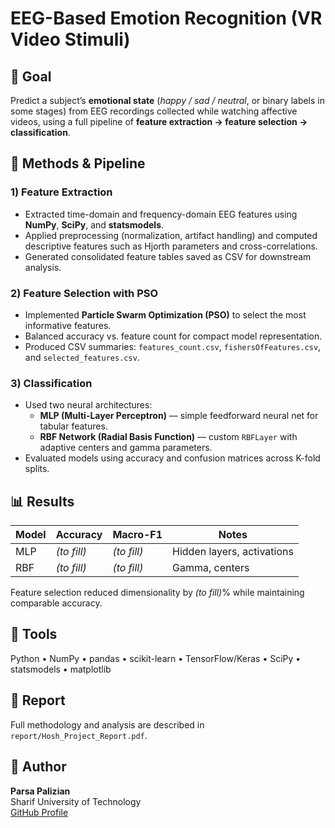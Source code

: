 ﻿# EEG-Based Emotion Recognition (VR Video Stimuli)

## 🎯 Goal
Predict a subject’s **emotional state** (*happy / sad / neutral*, or binary labels in some stages) from EEG recordings collected while watching affective videos, using a full pipeline of **feature extraction → feature selection → classification**.

## 🧪 Methods & Pipeline

### 1) Feature Extraction
- Extracted time-domain and frequency-domain EEG features using **NumPy**, **SciPy**, and **statsmodels**.
- Applied preprocessing (normalization, artifact handling) and computed descriptive features such as Hjorth parameters and cross-correlations.
- Generated consolidated feature tables saved as CSV for downstream analysis.

### 2) Feature Selection with PSO
- Implemented **Particle Swarm Optimization (PSO)** to select the most informative features.
- Balanced accuracy vs. feature count for compact model representation.
- Produced CSV summaries: `features_count.csv`, `fishersOfFeatures.csv`, and `selected_features.csv`.

### 3) Classification
- Used two neural architectures:
  - **MLP (Multi-Layer Perceptron)** — simple feedforward neural net for tabular features.
  - **RBF Network (Radial Basis Function)** — custom `RBFLayer` with adaptive centers and gamma parameters.
- Evaluated models using accuracy and confusion matrices across K-fold splits.

## 📊 Results
| Model | Accuracy | Macro-F1 | Notes |
|--------|-----------|-----------|--------|
| MLP | *(to fill)* | *(to fill)* | Hidden layers, activations |
| RBF | *(to fill)* | *(to fill)* | Gamma, centers |

Feature selection reduced dimensionality by *(to fill)*% while maintaining comparable accuracy.

## 🧠 Tools
Python • NumPy • pandas • scikit-learn • TensorFlow/Keras • SciPy • statsmodels • matplotlib

## 📄 Report
Full methodology and analysis are described in `report/Hosh_Project_Report.pdf`.

## 👤 Author
**Parsa Palizian**  
Sharif University of Technology  
[GitHub Profile](https://github.com/ParsaPalizian)
